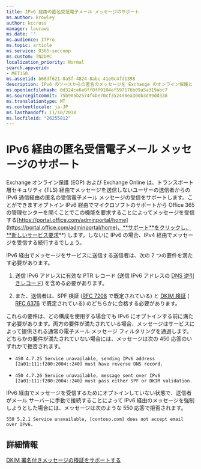```yaml
---
title: IPv6 経由の匿名受信電子メール メッセージのサポート
ms.author: krowley
author: kccross
manager: laurawi
ms.date: ''
ms.audience: ITPro
ms.topic: article
ms.service: O365-seccomp
ms.custom: TN2DMC
localization_priority: Normal
search.appverid:
- MET150
ms.assetid: b68df621-0a5f-4824-8abc-41e0c4fd1398
description: IPv6 のソースからの匿名のメッセージを Exchange のオンライン保護と Exchange のオンラインのサポートを構成する方法について説明します。
ms.openlocfilehash: 0d324ce6e0ff0ff9104ef597176b09a5a319abc7
ms.sourcegitcommit: 75b985b2574f4be70cf352498ea300b3d99dd338
ms.translationtype: MT
ms.contentlocale: ja-JP
ms.lasthandoff: 11/10/2018
ms.locfileid: "26255812"
---
```

# <a name="support-for-anonymous-inbound-email-messages-over-ipv6"></a>IPv6 経由の匿名受信電子メール メッセージのサポート

Exchange オンライン保護 (EOP) および Exchange Online は、トランスポート層セキュリティ (TLS) 経由でメッセージを送信しないユーザーの送信者からの IPv6 通信経由の匿名の受信電子メール メッセージの受信をサポートします。ことができますオプトイン IPv6 経由でマイクロソフトのサポートから Office 365 の管理センターを開くことでこの機能を要求することによってメッセージを受信する[https://portal.office.com/adminportal/home](https://portal.office.com/adminportal/home)、**サポート**をクリックし、**新しいサービス要求**) します。しないに IPv6 の場合、IPv4 経由でメッセージを受信する続行するでしょう。
  
IPv6 経由でメッセージをサービスに送信する送信者は、次の 2 つの要件を満たす必要があります。
  
1. 送信 IPv6 アドレスに有効な PTR レコード (送信 IPv6 アドレスの [DNS 逆引きレコード](https://en.wikipedia.org/wiki/Reverse_DNS_lookup)) を含める必要があります。 
    
2. また、送信者は、SPF 検証 ([RFC 7208](https://tools.ietf.org/html/rfc7208) で既定されている) と [DKIM 検証](http://dkim.org/) ( [RFC 6376](https://www.rfc-editor.org/rfc/rfc6376.txt) で既定されている) のどちらかに合格する必要があります。
    
これらの要件は、どの構成を使用する場合でも IPv6 にオプトインする前に満たす必要があります。両方の要件が満たされている場合、メッセージはサービスによって提供される通常の電子メール メッセージ フィルタリングを通過します。どちらかの要件が満たされていない場合には、メッセージは次の 450 応答のいずれかで拒否されます。
  
-  `450 4.7.25 Service unavailable, sending IPv6 address [2a01:111:f200:2004::240] must have reverse DNS record.`
    
-  `450 4.7.26 Service unavailable, message sent over IPv6 [2a01:111:f200:2004::240] must pass either SPF or DKIM validation.`
    
IPv6 経由でメッセージを受信するためにオプトインしていない状態で、送信者がメール サーバーに手動で接続することによって IPv6 経由のメッセージを強制しようとした場合には、メッセージは次のような 550 応答で拒否されます。
  
 `550 5.2.1 Service unavailable, [contoso.com] does not accept email over IPv6.`
  
## <a name="for-more-information"></a>詳細情報

[DKIM 署名付きメッセージの検証をサポートする](support-for-validation-of-dkim-signed-messages.md)
  

